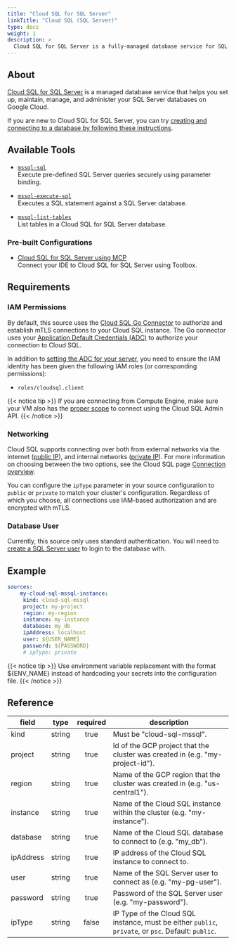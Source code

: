 ```yaml
---
title: "Cloud SQL for SQL Server"
linkTitle: "Cloud SQL (SQL Server)"
type: docs
weight: 1
description: >
  Cloud SQL for SQL Server is a fully-managed database service for SQL Server.
---
```


## About

[Cloud SQL for SQL Server][csql-mssql-docs] is a managed database service that
helps you set up, maintain, manage, and administer your SQL Server databases on
Google Cloud.

If you are new to Cloud SQL for SQL Server, you can try [creating and connecting
to a database by following these instructions][csql-mssql-connect].

[csql-mssql-docs]: https://cloud.google.com/sql/docs/sqlserver
[csql-mssql-connect]: https://cloud.google.com/sql/docs/sqlserver/connect-overview

## Available Tools

- [`mssql-sql`](../tools/mssql/mssql-sql.md)  
  Execute pre-defined SQL Server queries securely using parameter binding.

- [`mssql-execute-sql`](../tools/mssql/mssql-execute-sql.md)  
  Executes a SQL statement against a SQL Server database.

- [`mssql-list-tables`](../tools/mssql/mssql-list-tables.md)  
  List tables in a Cloud SQL for SQL Server database.

### Pre-built Configurations

- [Cloud SQL for SQL Server using MCP](https://googleapis.github.io/genai-toolbox/how-to/connect-ide/cloud_sql_mssql_mcp/)  
Connect your IDE to Cloud SQL for SQL Server using Toolbox.

## Requirements

### IAM Permissions

By default, this source uses the [Cloud SQL Go Connector][csql-go-conn] to
authorize and establish mTLS connections to your Cloud SQL instance. The Go
connector uses your [Application Default Credentials (ADC)][adc] to authorize
your connection to Cloud SQL.

In addition to [setting the ADC for your server][set-adc], you need to ensure
the IAM identity has been given the following IAM roles (or corresponding
permissions):

- `roles/cloudsql.client`

{{< notice tip >}}
If you are connecting from Compute Engine, make sure your VM
also has the [proper
scope](https://cloud.google.com/compute/docs/access/service-accounts#accesscopesiam)
to connect using the Cloud SQL Admin API.
{{< /notice >}}

[csql-go-conn]: https://github.com/GoogleCloudPlatform/cloud-sql-go-connector
[adc]: https://cloud.google.com/docs/authentication#adc
[set-adc]: https://cloud.google.com/docs/authentication/provide-credentials-adc

### Networking

Cloud SQL supports connecting over both from external networks via the internet
([public IP][public-ip]), and internal networks ([private IP][private-ip]).
For more information on choosing between the two options, see the Cloud SQL page
[Connection overview][conn-overview].

You can configure the `ipType` parameter in your source configuration to
`public` or `private` to match your cluster's configuration. Regardless of which
you choose, all connections use IAM-based authorization and are encrypted with
mTLS.

[private-ip]: https://cloud.google.com/sql/docs/sqlserver/configure-private-ip
[public-ip]: https://cloud.google.com/sql/docs/sqlserver/configure-ip
[conn-overview]: https://cloud.google.com/sql/docs/sqlserver/connect-overview

### Database User

Currently, this source only uses standard authentication. You will need to
[create a SQL Server user][cloud-sql-users] to login to the database with.

[cloud-sql-users]: https://cloud.google.com/sql/docs/sqlserver/create-manage-users

## Example

```yaml
sources:
    my-cloud-sql-mssql-instance:
     kind: cloud-sql-mssql
     project: my-project
     region: my-region
     instance: my-instance
     database: my_db
     ipAddress: localhost
     user: ${USER_NAME}
     password: ${PASSWORD}
     # ipType: private
```

{{< notice tip >}}
Use environment variable replacement with the format ${ENV_NAME}
instead of hardcoding your secrets into the configuration file.
{{< /notice >}}

## Reference

| **field** | **type** | **required** | **description**                                                                                      |
|-----------|:--------:|:------------:|------------------------------------------------------------------------------------------------------|
| kind      |  string  |     true     | Must be "cloud-sql-mssql".                                                                           |
| project   |  string  |     true     | Id of the GCP project that the cluster was created in (e.g. "my-project-id").                        |
| region    |  string  |     true     | Name of the GCP region that the cluster was created in (e.g. "us-central1").                         |
| instance  |  string  |     true     | Name of the Cloud SQL instance within the cluster (e.g. "my-instance").                              |
| database  |  string  |     true     | Name of the Cloud SQL database to connect to (e.g. "my_db").                                         |
| ipAddress |  string  |     true     | IP address of the Cloud SQL instance to connect to.                                                  |
| user      |  string  |     true     | Name of the SQL Server user to connect as (e.g. "my-pg-user").                                       |
| password  |  string  |     true     | Password of the SQL Server user (e.g. "my-password").                                                |
| ipType    |  string  |    false     | IP Type of the Cloud SQL instance, must be either `public`,  `private`, or `psc`. Default: `public`. |
